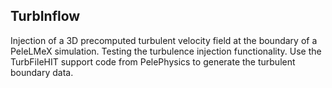 ## TurbInflow
Injection of a 3D precomputed turbulent velocity field at the boundary of a
PeleLMeX simulation. Testing the turbulence injection functionality. Use the
TurbFileHIT support code from PelePhysics to generate the turbulent
boundary data.
